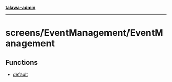 [**talawa-admin**](../../../README.md)

***

# screens/EventManagement/EventManagement

## Functions

- [default](functions/default.md)
